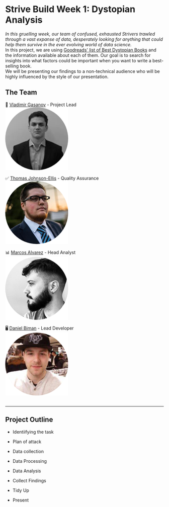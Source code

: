 # Strive Build Week 1: Dystopian Analysis

_In this gruelling week, our team of confused, exhausted Strivers trawled through a vast expanse of data, desperately looking for anything that could help them survive in the ever evolving world of data science._
<br>
In this project, we are using [Goodreads' list of Best Dystopian Books](https://www.goodreads.com/list/show/47.Best_Dystopian_and_Post_Apocalyptic_Fiction) and the information available about each of them. Our goal is to search for insights into what factors could be important when you want to write a best-selling book.
<br>
We will be presenting our findings to a non-technical audience who will be highly influenced by the style of our presentation.<br>

## The Team

👑 [Vladimir Gasanov](https://github.com/VladimirGas) - Project Lead<br>
![Vladimir Gasanov](https://github.com/Tomjohnsonellis/BW1_Goodreads/blob/gh-pages/team%20photos/vlad.png?raw=true)<br>

✅ [Thomas Johnson-Ellis](https://github.com/Tomjohnsonellis) - Quality Assurance<br>
![Thomas Johnson-Ellis](https://github.com/Tomjohnsonellis/BW1_Goodreads/blob/gh-pages/team%20photos/tom.png?raw=true)<br>

📊 [Marcos Alvarez](https://github.com/N0t10n) - Head Analyst<br>
![Marcos Alvarez](https://github.com/Tomjohnsonellis/BW1_Goodreads/blob/gh-pages/team%20photos/marc.png?raw=true)<br>

🖥️ [Daniel Biman](https://github.com/danielbiman) - Lead Developer<br>
![Daniel Biman](https://github.com/Tomjohnsonellis/BW1_Goodreads/blob/gh-pages/team%20photos/dan.png?raw=true)<br>
<br>
- - -
## Project Outline

- Identiifying the task

- Plan of attack

- Data collection

- Data Processing

- Data Analysis

- Collect Findings

- Tidy Up

- Present

  
